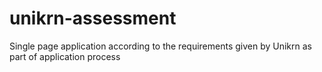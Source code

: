 # unikrn-assessment
Single page application according to the requirements given by Unikrn as part of application process
